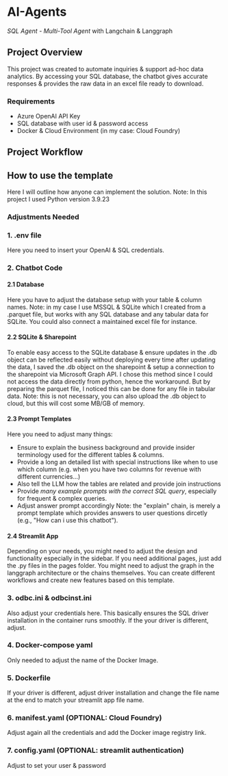 # AI-Agents
*SQL Agent - Multi-Tool Agent* with Langchain &amp; Langgraph

## Project Overview
This project was created to automate inquiries & support ad-hoc data analytics.
By accessing your SQL database, the chatbot gives accurate responses & provides the raw data in an excel file ready to download.

### Requirements
- Azure OpenAI API Key
- SQL database with user id & password access
- Docker & Cloud Environment (in my case: Cloud Foundry)

## Project Workflow


## How to use the template
Here I will outline how anyone can implement the solution.
Note: In this project I used Python version 3.9.23

### Adjustments Needed 

### 1. .env file
Here you need to insert your OpenAI & SQL credentials.

### 2. Chatbot Code 
#### 2.1 Database 
Here you have to adjust the database setup with your table & column names. 
Note: in my case I use MSSQL & SQLite which I created from a .parquet file, but works with any SQL database and any tabular data for SQLite. You could also connect a maintained excel file for instance. 

#### 2.2 SQLite & Sharepoint
To enable easy access to the SQLite database & ensure updates in the .db object can be reflected easily without deploying every time after updating the data, I saved the .db object on the sharepoint & setup a connection to the sharepoint via Microsoft Graph API. 
I chose this method since I could not access the data directly from python, hence the workaround. But by preparing the parquet file, I noticed this can be done for any file in tabular data.
Note: this is not necessary, you can also upload the .db object to cloud, but this will cost some MB/GB of memory.

#### 2.3 Prompt Templates
Here you need to adjust many things:
- Ensure to explain the business background and provide insider terminology used for the different tables & columns. 
- Provide a long an detailed list with special instructions like when to use which column (e.g. when you have two columns for revenue with different currencies...)
- Also tell the LLM how the tables are related and provide join instructions
- Provide *many example prompts with the correct SQL query*, especially for frequent & complex queries.
- Adjust answer prompt accordingly
Note: the "explain" chain, is merely a prompt template which provides answers to user questions dircetly (e.g., "How can i use this chatbot").

#### 2.4 Streamlit App 
Depending on your needs, you might need to adjust the design and functionality especially in the sidebar. 
If you need additional pages, just add the .py files in the pages folder. 
You might need to adjust the graph in the langgraph architecture or the chains themselves. You can create different workflows and create new features based on this template.

### 3. odbc.ini & odbcinst.ini
Also adjust your credentials here. 
This basically ensures the SQL driver installation in the container runs smoothly.
If the your driver is different, adjust.

### 4. Docker-compose yaml 
Only needed to adjust the name of the Docker Image.

### 5. Dockerfile
If your driver is different, adjust driver installation and change the file name at the end to match your streamlit app file name.

### 6. manifest.yaml (OPTIONAL: Cloud Foundry)
Adjust again all the credentials and add the Docker image registry link.

### 7. config.yaml (OPTIONAL: streamlit authentication)
Adjust to set your user & password